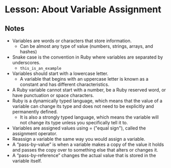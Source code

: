 # Lesson: About Variable Assignment

## Notes

- Variables are words or characters that store information.
  - Can be almost any type of value (numbers, strings, arrays, and hashes)
- Snake case is the convention in Ruby where variables are separated by underscores.
  - `this_is_an_example`
- Variables should start with a lowercase letter.
  - A variable that begins with an uppercase letter is known as a constant and has different characteristics.
- A Ruby variable cannot start with a number, be a Ruby reserved word, or have punctuation or space characters.
- Ruby is a dynamically typed language, which means that the value of a variable can change its type and does not need to be explicitly and permanently defined.
  - It is also a strongly typed language, which means the variable will not change its type unless you specifically tell it to.
- Variables are assigned values using = ("equal sign"), called the assignment operator.
- Reassign a variable the same way you would assign a variable.
- A “pass-by-value” is when a variable makes a copy of the value it holds and passes the copy over to something else that alters or changes it.
- A “pass-by-reference” changes the actual value that is stored in the variable itself.